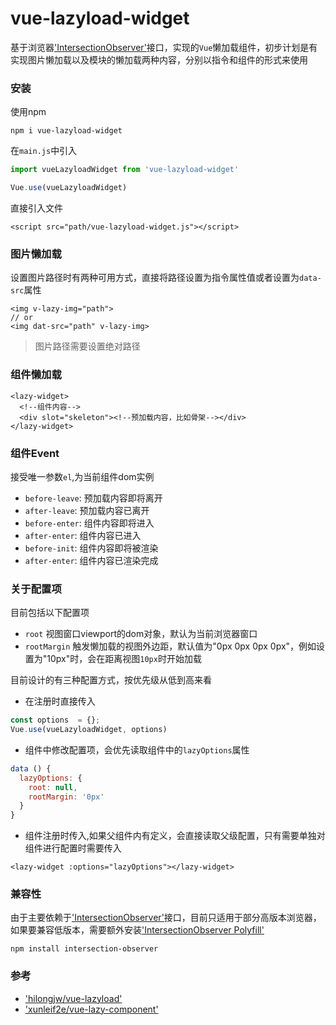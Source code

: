 # vue-lazyload-widget

基于浏览器['IntersectionObserver'](https://developer.mozilla.org/zh-CN/docs/Web/API/IntersectionObserver)接口，实现的`Vue`懒加载组件，初步计划是有实现图片懒加载以及模块的懒加载两种内容，分别以指令和组件的形式来使用

### 安装
使用npm
```
npm i vue-lazyload-widget
```
在`main.js`中引入
```javascript
import vueLazyloadWidget from 'vue-lazyload-widget'

Vue.use(vueLazyloadWidget)
```
直接引入文件
```
<script src="path/vue-lazyload-widget.js"></script> 
```

### 图片懒加载
设置图片路径时有两种可用方式，直接将路径设置为指令属性值或者设置为`data-src`属性
```
<img v-lazy-img="path">
// or
<img dat-src="path" v-lazy-img> 
```
> 图片路径需要设置绝对路径

### 组件懒加载
```
<lazy-widget>
  <!--组件内容-->
  <div slot="skeleton"><!--预加载内容，比如骨架--></div>
</lazy-widget>
```

### 组件Event
接受唯一参数`el`,为当前组件dom实例
- `before-leave`: 预加载内容即将离开
- `after-leave`: 预加载内容已离开
- `before-enter`: 组件内容即将进入
- `after-enter`: 组件内容已进入
- `before-init`: 组件内容即将被渲染
- `after-enter`: 组件内容已渲染完成

### 关于配置项
目前包括以下配置项
- `root`  视图窗口viewport的dom对象，默认为当前浏览器窗口
- `rootMargin` 触发懒加载的视图外边距，默认值为"0px 0px 0px 0px"，例如设置为"10px"时，会在距离视图`10px`时开始加载

目前设计的有三种配置方式，按优先级从低到高来看
- 在注册时直接传入
```javascript
const options  = {};
Vue.use(vueLazyloadWidget, options)
```
- 组件中修改配置项，会优先读取组件中的`lazyOptions`属性
```javascript
data () {
  lazyOptions: {
    root: null,
    rootMargin: '0px'
  }
}
```
- 组件注册时传入,如果父组件内有定义，会直接读取父级配置，只有需要单独对组件进行配置时需要传入
```
<lazy-widget :options="lazyOptions"></lazy-widget>
```

### 兼容性
由于主要依赖于['IntersectionObserver'](https://developer.mozilla.org/zh-CN/docs/Web/API/IntersectionObserver)接口，目前只适用于部分高版本浏览器，如果要兼容低版本，需要额外安装['IntersectionObserver Polyfill'](https://github.com/w3c/IntersectionObserver/tree/master/polyfill)
```
npm install intersection-observer
```
### 参考
- ['hilongjw/vue-lazyload'](https://github.com/hilongjw/vue-lazyload)
- ['xunleif2e/vue-lazy-component'](https://github.com/xunleif2e/vue-lazy-component)
